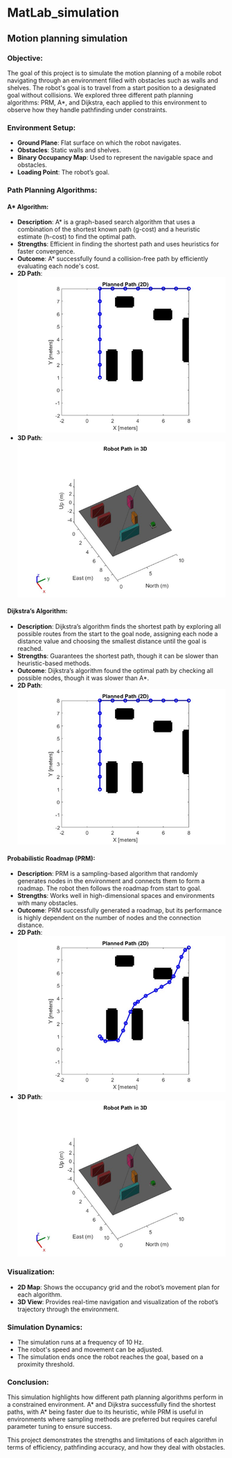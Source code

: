 # MatLab_simulation

## Motion planning simulation

### Objective:
The goal of this project is to simulate the motion planning of a mobile robot navigating through an environment filled with obstacles such as walls and shelves. The robot's goal is to travel from a start position to a designated goal without collisions. We explored three different path planning algorithms: PRM, A*, and Dijkstra, each applied to this environment to observe how they handle pathfinding under constraints.

### Environment Setup:
- **Ground Plane**: Flat surface on which the robot navigates.
- **Obstacles**: Static walls and shelves.
- **Binary Occupancy Map**: Used to represent the navigable space and obstacles.
- **Loading Point**: The robot’s goal.

### Path Planning Algorithms:

#### A* Algorithm:
- **Description**: A* is a graph-based search algorithm that uses a combination of the shortest known path (g-cost) and a heuristic estimate (h-cost) to find the optimal path.
- **Strengths**: Efficient in finding the shortest path and uses heuristics for faster convergence.
- **Outcome**: A* successfully found a collision-free path by efficiently evaluating each node's cost.
- **2D Path**: ![A* 2D](resources/images/a_star2D.jpg)
- **3D Path**: ![A* 3D](resources/images/a_star3D.jpg)

#### Dijkstra’s Algorithm:
- **Description**: Dijkstra’s algorithm finds the shortest path by exploring all possible routes from the start to the goal node, assigning each node a distance value and choosing the smallest distance until the goal is reached.
- **Strengths**: Guarantees the shortest path, though it can be slower than heuristic-based methods.
- **Outcome**: Dijkstra’s algorithm found the optimal path by checking all possible nodes, though it was slower than A*.
- **2D Path**: ![Dijkstra 2D](resources/images/dijkstra2D.jpg)

#### Probabilistic Roadmap (PRM):
- **Description**: PRM is a sampling-based algorithm that randomly generates nodes in the environment and connects them to form a roadmap. The robot then follows the roadmap from start to goal.
- **Strengths**: Works well in high-dimensional spaces and environments with many obstacles.
- **Outcome**: PRM successfully generated a roadmap, but its performance is highly dependent on the number of nodes and the connection distance.
- **2D Path**: ![PRM 2D](resources/images/prm2D.jpg)
- **3D Path**: ![PRM 3D](resources/images/prm3D.jpg)

### Visualization:
- **2D Map**: Shows the occupancy grid and the robot’s movement plan for each algorithm.
- **3D View**: Provides real-time navigation and visualization of the robot’s trajectory through the environment.

### Simulation Dynamics:
- The simulation runs at a frequency of 10 Hz.
- The robot's speed and movement can be adjusted.
- The simulation ends once the robot reaches the goal, based on a proximity threshold.

### Conclusion:
This simulation highlights how different path planning algorithms perform in a constrained environment. A* and Dijkstra successfully find the shortest paths, with A* being faster due to its heuristic, while PRM is useful in environments where sampling methods are preferred but requires careful parameter tuning to ensure success.

This project demonstrates the strengths and limitations of each algorithm in terms of efficiency, pathfinding accuracy, and how they deal with obstacles.
